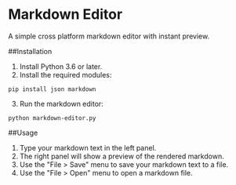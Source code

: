 # Markdown Editor
A simple cross platform markdown editor with instant preview.

##Installation
1. Install Python 3.6 or later.
2. Install the required modules:

```
pip install json markdown
```
3. Run the markdown editor:

```
python markdown-editor.py
```

##Usage

1. Type your markdown text in the left panel.
2. The right panel will show a preview of the rendered markdown.
3. Use the "File > Save" menu to save your markdown text to a file.
4. Use the "File > Open" menu to open a markdown file.

